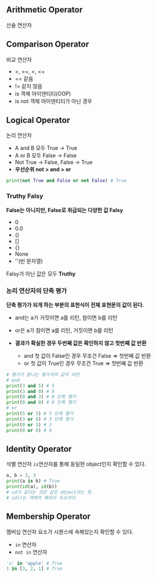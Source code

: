 ## Arithmetic Operator

산술 연산자

## Comparison Operator

비교 연산자

- \>, \>=, \<, \<=
- == 같음
- != 같지 않음
- is 객체 아이덴티티(OOP)
- is not 객체 아이덴티티가 아닌 경우

## Logical Operator

논리 연산자

- A and B  모두 True → True
- A or B  모두 False → False
- Not  True → False, False → True
- **우선순위 not > and > or**

```python
print(not True and False or not False) # True
```

### Truthy Falsy

**False는 아니지만, False로 취급되는 다양한 값 Falsy**

- 0
- 0.0
- ()
- []
- {}
- None
- ''(빈 문자열)

Falsy가 아닌 값은 모두 **Truthy**

### 논리 연산자의 단축 평가

**단축 평가가 되게 하는 부분의 표현식이 전체 표현문의 값이 된다.** 

-  and는 a가 거짓이면 a를 리턴, 참이면 b를 리턴
-  or은 a가 참이면 a를 리턴, 거짓이면 b를 리턴

- **결과가 확실한 경우 두번째 값은 확인하지 않고 첫번째 값 반환**
    - and  첫 값이 False인 경우 무조건 False ⇒ 첫번째 값 반환
    - or  첫 값이 True인 경우 무조건 True ⇒ 첫번째 값 반환

```python
# 평가가 끝나는 평가식의 값이 리턴
# and 
print(3 and 5) # 5 
print(3 and 0) # 0 
print(0 and 3) # 0 단축 평가
print(0 and 0) # 0 단축 평가
# or
print(5 or 3) # 5 단축 평가
print(3 or 0) # 3 단축 평가
print(0 or 3) # 3 
print(0 or 0) # 0 
```


## Identity Operator

식별 연산자
`is`연산자를 통해 동일한 object인지 확인할 수 있다.

```python
a, b = 3, 3
print(a is b) # True
print(id(a), id(b)) 
# id가 같다는 것은 같은 object라는 뜻.
# id()는 객체의 메모리 주소이다. 
```

## Membership Operator

멤버십 연산자
요소가 시퀀스에 속해있는지 확인할 수 있다.

- `in` 연산자
- `not in` 연산자

```python
'a' in 'apple' # True
1 in [3, 2, 1] # True
```